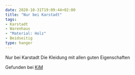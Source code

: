 ```yaml
---
date: 2020-10-31T19:09:44+02:00
title: "Nur bei Karstadt"
tags:
- Karstadt
- Warenhaus
- "Material: Holz"
- Beidseitig
type: hanger
---
```

Nur bei Karstadt
Die Kleidung mit allen guten Eigenschaften

<div class="source">Gefunden bei <a href="https://www.neue-arbeit-brockensammlung.de/geschaefte/zweigstelle-kim/">KiM</a></div>

